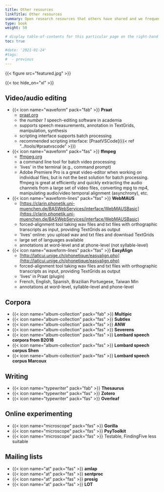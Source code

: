 ```yaml
---
title: Other resources
linkTitle: Other resources
summary: Open research resources that others have shared and we frequently use.
type: book
weight: 50

# display table-of-contents for this particular page on the right-hand side?
toc: true

#date: '2021-01-24'
#tags:
#  - previous
---
```


{{< figure src="featured.jpg" >}}

{{< toc hide_on="xl" >}}

## Video/audio editing
- {{< icon name="waveform" pack="fab" >}} **Praat**
  - [praat.org](https://www.praat.org)
  - the *number 1* speech-editing software in academia
  - supports speech measurements, annotation in TextGrids, manipulation, synthesis
  - scripting interface supports batch processing
  - recommended scripting interface: [PraatVSCode]({{< ref "../tools/#praatvscode" >}})
- {{< icon name="waveform" pack="fas" >}} **ffmpeg**
  - [ffmpeg.org](https://ffmpeg.org/)
  - a command line tool for batch video processing
  - 'lives' in the terminal (e.g., command prompt)
  - Adobe Premiere Pro is a great video-editor when working on individual files, but is not the best solution for batch processing. ffmpeg is great at efficiently and quickly extracting the audio channels from a large set of video files, converting mpg to mp4, manipulating audio/video temporal alignment (asynchrony), etc.
- {{< icon name="waveform-lines" pack="fas" >}} **WebMAUS**
  - [https://clarin.phonetik.uni-muenchen.de/BASWebServices/interface/WebMAUSBasic](https://clarin.phonetik.uni-muenchen.de/BASWebServices/interface/WebMAUSBasic)
  - forced-alignment tool taking wav files and txt files with orthographic transcripts as input, providing TextGrids as output
  - 'lives' online: you upload wav and txt files and download TextGrids
  - large set of languages available
  - annotations at word-level and at phone-level (not syllable-level)
- {{< icon name="waveform-lines" pack="fas" >}} **EasyAlign**
  - [http://latlcui.unige.ch/phonetique/easyalign.php](http://latlcui.unige.ch/phonetique/easyalign.php)
  - forced-alignment tool taking wav files and txt files with orthographic transcripts as input, providing TextGrids as output
  - 'lives' in Praat (plugin)
  - French, English, Spanish, Brazilian Portuegese, Taiwan Min
  - annotations at word-level, syllable-level and phone-level

## Corpora
- {{< icon name="album-collection" pack="fab" >}} **Multipic**
- {{< icon name="album-collection" pack="fas" >}} **Subtlex**
- {{< icon name="album-collection" pack="fas" >}} **ANW**
- {{< icon name="album-collection" pack="fas" >}} **Severens**
- {{< icon name="album-collection" pack="fas" >}} **Lombard speech corpora from B2018**
- {{< icon name="album-collection" pack="fas" >}} **Lombard speech corpus Shen**
- {{< icon name="album-collection" pack="fas" >}} **Lombard speech corpus Marcoux**

## Writing
<!-- alternative icon: file-pen -->
- {{< icon name="typewriter" pack="fab" >}} **Thesaurus**
- {{< icon name="typewriter" pack="fas" >}} **Zotero**
- {{< icon name="typewriter" pack="fas" >}} **Overleaf**

## Online experimenting
- {{< icon name="microscope" pack="fas" >}} **Gorilla**
- {{< icon name="microscope" pack="fas" >}} **PsyToolkit**
- {{< icon name="microscope" pack="fas" >}} Testable, FindingFive less suitable

## Mailing lists
- {{< icon name="at" pack="fas" >}} **amlap**
- {{< icon name="at" pack="fas" >}} **sentproc**
- {{< icon name="at" pack="fas" >}} **prosig**
- {{< icon name="at" pack="fas" >}} **LOT**

